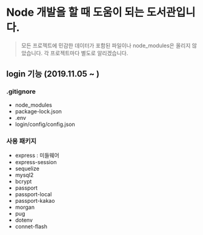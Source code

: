 # Node 개발을 할 때 도움이 되는 도서관입니다.

> 모든 프로젝트에 민감한 데이터가 포함된 파일이나 node_modules은 올리지 않았습니다. 각 프로젝트마다 별도로 알리겠습니다.

## login 기능 (2019.11.05 ~ )

### .gitignore
- node_modules
- package-lock.json
- .env
- login/config/config.json

### 사용 패키지
- express : 미들웨어
- express-session
- sequelize
- mysql2
- bcrypt
- passport
- passport-local
- passport-kakao
- morgan
- pug
- dotenv
- connet-flash
